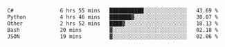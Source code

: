 <!--START_SECTION:waka-->

```txt
C#               6 hrs 55 mins   ███████████░░░░░░░░░░░░░░   43.69 %
Python           4 hrs 46 mins   ███████▓░░░░░░░░░░░░░░░░░   30.07 %
Other            2 hrs 52 mins   ████▓░░░░░░░░░░░░░░░░░░░░   18.13 %
Bash             20 mins         ▓░░░░░░░░░░░░░░░░░░░░░░░░   02.18 %
JSON             19 mins         ▓░░░░░░░░░░░░░░░░░░░░░░░░   02.06 %
```

<!--END_SECTION:waka-->
